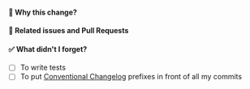 
#### :rocket: Why this change?

#### :memo: Related issues and Pull Requests

#### :white_check_mark: What didn't I forget?

- [ ] To write tests
- [ ] To put [Conventional Changelog](https://dredd.readthedocs.io/en/latest/contributing/#sem-rel) prefixes in front of all my commits
